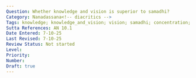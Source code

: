 ```yaml
---
Question: Whether knowledge and vision is superior to samadhi?
Category: Nanadassana<!-- diacritics -->
Tags: knowledge; knowledge_and_vision; vision; samadhi; concentration; 
Sutta References: AN 10.1
Date Entered: 7-10-25
Last Revised: 7-10-25
Review Status: Not started 
Level: 
Priority: 
Number: 
Draft: true
---
```

